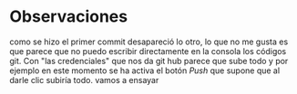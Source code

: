 # Observaciones

como se hizo el primer commit desapareció lo otro, lo que no me gusta 
es que parece que no puedo escribir directamente en la consola los códigos
git. 
Con "las credenciales" que nos da git hub parece que sube todo y por ejemplo 
en este momento se ha activa el botón *Push* que supone que al darle clic subiría todo. 
vamos a ensayar